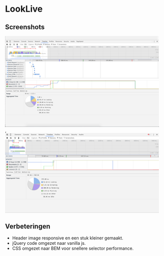 # LookLive

## Screenshots
![**voor**](voor.png), ![**na**](na.png)

## Verbeteringen
- Header image responsive en een stuk kleiner gemaakt.
- jQuery code omgezet naar vanilla js.
- CSS omgezet naar BEM voor snellere selector performance.
